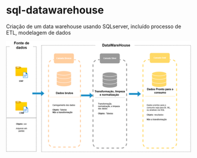 # sql-datawarehouse

Criação de um data warehouse usando SQLserver, incluído processo de ETL, modelagem de dados

![Arquitetura](docs/datawarehouse.drawio.png)
